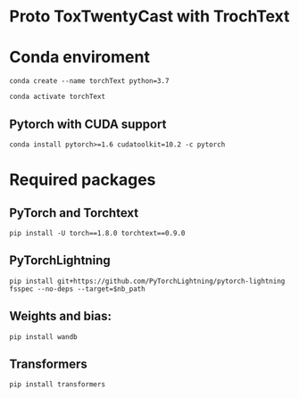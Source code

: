 # Proto ToxTwentyCast with TrochText

# Conda enviroment

`conda create --name torchText python=3.7`

`conda activate torchText `

## Pytorch with CUDA support

`conda install pytorch>=1.6 cudatoolkit=10.2 -c pytorch`

# Required packages


## PyTorch and Torchtext
`pip install -U torch==1.8.0 torchtext==0.9.0`

## PyTorchLightning
`pip install git+https://github.com/PyTorchLightning/pytorch-lightning fsspec --no-deps --target=$nb_path`

## Weights and bias:
`pip install wandb`

## Transformers
`pip install transformers`